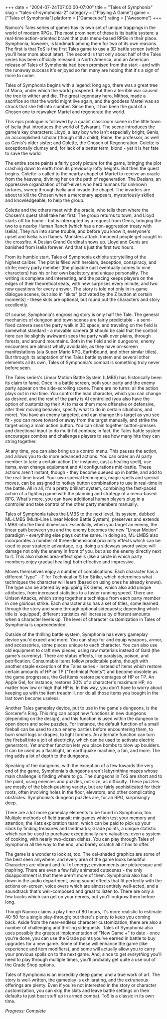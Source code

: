+++
date = "2004-07-24T07:00:00-07:00"
title = "Tales of Symphonia"
slug = "tales-of-symphonia-2"
category = ["Playing A Game"]
game = ["Tales of Symphonia"]
platform = ["Gamecube"]
rating = ["Awesome"]
+++

Namco's Tales series of games has its own set of unique trappings in the world of modern RPGs. The most prominent of these is its battle system: a real-time action-oriented brawl that puts menu-based RPGs in their place. Symphonia, however, is landmark among them for two of its own reasons. The first is that ToS is the first Tales game to use a 3D battle screen (which you'll hear more about later). The second is that only about half of the Tales series has been officially released in North America, and an American release of Tales of Symphonia had been promised from the start - and with the runaway success it's enjoyed so far, many are hoping that it's a sign of more to come.

Tales of Symphonia begins with a legend: long ago, there was a great tree of Mana, under which the world prospered. But then a terrible war caused the tree to wither and die. The great legendary hero, Mithos, made a sacrifice so that the world might live again, and the goddess Martel was so struck that she fell into slumber. Since then, it has been the goal of a Chosen one to reawaken Martel and regenerate the world.

This epic prologue is followed by a quaint classroom scene in the little town of Iselia that introduces the world of Sylvarant. The scene introduces the game's key characters: Lloyd, a lazy boy who isn't especially bright; Genis, an accomplished scholar (though still a child); Raine, the professor, as well as Genis's older sister; and Colette, the Chosen of Regeneration. Colette is exceptionally clumsy and, for lack of a better term, blond - yet it is her fate to save the world.

The entire scene paints a fairly goofy picture for the game, bringing the plot crashing down to earth from its previously lofty heights. But then the quest begins. Colette is called to the nearby chapel of Martel to receive an oracle from the heavens, divining her on the path of regeneration. The Desians, an oppressive organization of half-elves who herd humans for unknown tortures, sweep through Iselia and invade the chapel. The invaders are about to kill the Chosen when a mercenary appears, mysteriously skilled and knowledgeable, to help the group.

Colette and the others meet with the oracle, who tells them where the Chosen's quest shall take her first. The group returns to town, and Lloyd starts off for home - but is interrupted by a request from Genis, bringing the two to a nearby Human Ranch (which has a non-aggression treaty with Iselia). They run into some trouble, and before you know it, everyone's upset and Iselia is in flames. Monsters attack. Innocent people get caught in the crossfire. A Desian Grand Cardinal shows up. Lloyd and Genis are banished from Iselia forever. And that's just the first two hours.

From its humble start, Tales of Symphonia exhibits storytelling of the highest caliber. The plot is filled with heroism, deception, conspiracy, and strife; every party member (the playable cast eventually comes to nine characters) has his or her own backstory and unique personality. The writing is complete and interesting, and the pacing keeps players on the edges of their theoretical seats, with new surprises every minute, and two new questions for every answer. The story is told not only in in-game dialogue scenes, but also in "skits" (activated by the Z button at certain moments) - these skits are optional, but round out the characters and story excellently.

Of course, Symphonia's engrossing story is only half the Tale. The general mechanics of dungeon and town scenes are fairly predictable - a semi-fixed camera sees the party walk in 3D space; and traveling on the field is somewhat standard - a movable camera (it should be said that the control here can be slightly awkward) sees the party walk over plains, through forests, and around mountains. Both in the field and in dungeons, enemy encounters are almost wholly avoidable, as they have on-screen manifestations (ala Super Mario RPG, EarthBound, and other similar titles). But through its adaptation of the Tales battle system and several other elements all its own, Tales of Symphonia's combat is something truly never before seen.

The Tales series's Linear Motion Battle System (LMBS) has historically been its claim to fame. Once in a battle screen, both your party and the enemy party appear on the side-scrolling scene. There are no turns: all the action plays out in real time. You control the lead character, which you can change as desired, and the rest of the party is AI controlled (you also have the option of customizing their AI to make them more offensive or defensive, alter their moving behavior, specify what to do in certain situations, and more). You have an enemy targeted, and can change this target as you see fit - you can move toward or away from the target manually, and strike the target using a main action button. You can chain together button-presses and directional input to do multi-hit combos; in fact, the Tales battle system encourages combos and challenges players to see how many hits they can string together.

At any time, you can also bring up a control menu. This pauses the action, and allows you to do more advanced actions. You can order an AI party member to take a certain action (for instance, cast a healing spell), use items, even change equipment and AI configurations mid-battle. These actions aren't instant, though - they become queued up in battle, and add to the real-time brawl. Your own special techniques, magic spells and special moves, can be assigned to hotkey button combinations to use in real-time in the battle. All in all, it's a pretty brilliant system, combining the fast-paced action of a fighting game with the planning and strategy of a menu-based RPG. What's more, you can have additional human players plug in a controller and take control of the other party members manually.

Tales of Symphonia takes the LMBS to the next level. Its system, dubbed ML-LMBS (Multi-Line Linear Motion Battle System), preserves and extends LMBS into the third dimension. Essentially, when you target an enemy, the linear path between you and the enemy becomes the new "Linear Motion" paradigm - everything else plays out the same. In doing so, ML-LMBS also incorporates a number of three-dimensional proximity effects which can be used to your strategic advantage, e.g. doing a sideways sword swipe will damage not only the enemy in front of you, but also the enemy directly next to it. This also makes area-effect spells (like a circle in which party members enjoy gradual healing) both effective and impressive.

Moves themselves enjoy a number of complications. Each character has a different "type" - T for Technical or S for Strike, which determines what techniques the character will learn (based on using ones he already knows). The type can be altered by equipping EX Gems, which also add unique attributes, from increased statistics to a faster running speed. There are Unison Attacks, which string together a technique from each party member in one glorious strike. Each character also has a set of titles, some learned through the story and some through optional sidequests; depending which title is 'equipped', different statistics will increase by different amounts when a character levels up. The level of character customization in Tales of Symphonia is unprecedented.

Outside of the thrilling battle system, Symphonia has every gameplay device you'd expect and more. You can shop for and equip weapons, armor, and accessories, some pieces unique to each character. You can also use old equipment to craft new pieces, using raw materials instead of Gald (the game's currency). There are status effects, like paralysis, poison, and petrification. Consumable items follow predictable paths, though with another staple exception of the Tales series - instead of items which restore certain amounts of HP or TP ("Technical Points") and become obsolete as the game progresses, the Gel items restore percentages of HP or TP. An Apple Gel, for instance, restores 30\% of a character's maximum HP, no matter how low or high that HP is. In this way, you don't have to worry about keeping up with the item treadmill, nor do all those items you bought in the last town become useless.

Another Tales gameplay device, put to use in the game's dungeons, is the Sorcerer's Ring. This ring can adopt new functions in new dungeons (depending on the design), and this function is used within the dungeon to open doors and solve puzzles. For instance, the default function of a small fireball can be used to stun enemy parties before encountering them, to burn small logs or drapes, to light torches. An alternate function can turn the fireball into a jolt of electricity, which can be used to activate electric generators. Yet another function lets you place bombs to blow up boulders. It can be used as a flashlight, an earthquake machine, a fan, and more. The ring adds a lot of depth to the dungeons.

Speaking of the dungeons, with the exception of a few towards the very end of the game, Symphonia's dungeons aren't labyrinthine mazes whose main challenge is finding where to go. The dungeons in ToS are short and to the point, using enemies and puzzles, not size, as difficulty. These puzzles are mostly of the block-pushing variety, but are fairly sophisticated for their roots, often involving holes in the floor, elevators, and other complicating obstacles. Symphonia's dungeon puzzles are, for an RPG, surprisingly deep.

There are a lot more gameplay elements to be found in Symphonia, too. Multiple methods of field transit; minigames which test your memory and attention; the Katz exploration team, which can be paid to pick up your slack by finding treasures and landmarks; Grade points, a unique statistic which can be used to purchase exceptionally rare valuables; even a system of cooking, with nearly two-dozen dishes. You can play through Tales of Symphonia all the way to the end, and barely scratch all it has to offer.

The game is a wonder to look at, too. The cel-shaded graphics are some of the best seen anywhere, and every area of the game looks beautiful. Characters are vibrant and full of energy; environments are picturesque and inspiring. There are even a few fully animated cutscenes - the only disappointment is that there aren't more of them. Symphonia also has it down in the audio department, using sound effects that fit perfectly with the actions on-screen, voice overs which are almost entirely well-acted, and a soundtrack that's well-composed and great to listen to. There are only a few tracks which can get on your nerves, but you'll outgrow them before long.

Though Namco claims a play time of 80 hours, it's more realistic to estimate 40-50 for a single play-through; but there's plenty to keep you coming back. Aside from the near-endless character customization, there are also a number of challenging and thrilling sidequests. Tales of Symphonia also uses possibly the greatest implementation of "New Game +" to date - once you're done, you can use the Grade points you've earned in battle to buy upgrades for a new game. Some of these will enhance the game (like experience and item modifiers), and some will actually allow you to carry your previous spoils on to the next game. And, since to get *everything* you'll need to play through multiple times, you'll probably get quite a use out of the Grade Shop options.

Tales of Symphonia is an incredibly deep game, and a true work of art. The story is well-written, the gameplay is exhilarating, and the extraneous offerings are plenty. Even if you're not interested in the story or character customization, you can skip the skits and leave battle settings on their defaults to just beat stuff up in armed combat. ToS is a classic in its own time.

<i>Progress: Complete</i>
